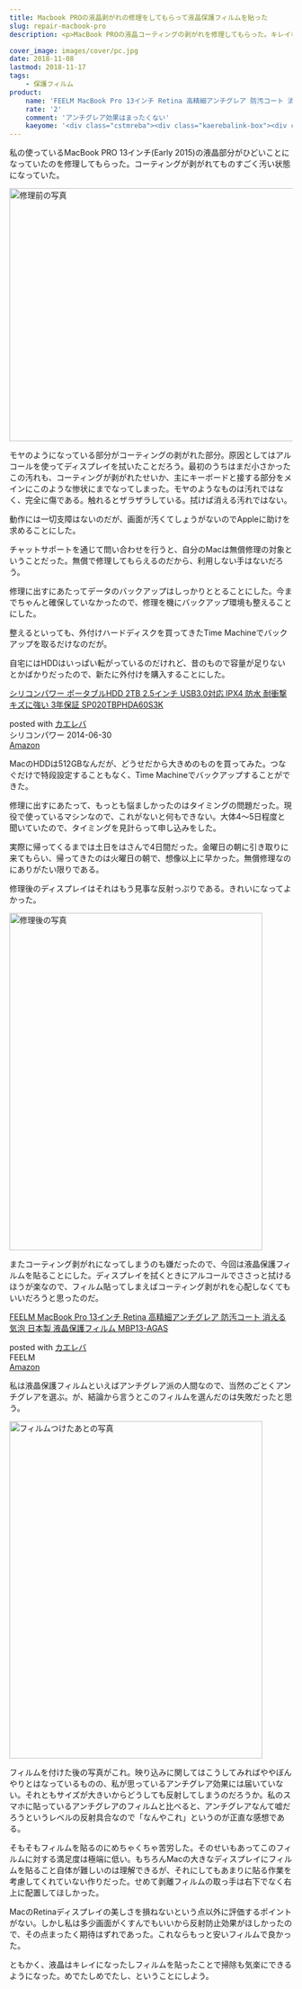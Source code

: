 ```yaml
---
title: Macbook PROの液晶剥がれの修理をしてもらって液晶保護フィルムを貼った
slug: repair-macbook-pro
description: <p>MacBook PROの液晶コーティングの剥がれを修理してもらった。キレイな画面になってまるで新品になったかのような気分で気持ちいい。また剥がれると困るので液晶保護シートも貼って万全の構えにしておいたのだが、選んだ保護フィルムはちょっと失敗してしまった。</p>

cover_image: images/cover/pc.jpg
date: 2018-11-08
lastmod: 2018-11-17
tags: 
    - 保護フィルム
product:
    name: 'FEELM MacBook Pro 13インチ Retina 高精細アンチグレア 防汚コート 消える気泡 日本製 液晶保護フィルム MBP13-AGAS'
    rate: '2'
    comment: 'アンチグレア効果はまったくない'
    kaeyome: '<div class="cstmreba"><div class="kaerebalink-box"><div class="kaerebalink-image"><a href="https://www.amazon.co.jp/exec/obidos/ASIN/B01MQUY5LQ/illusionspace-22/" target="_blank" ><img src="https://images-fe.ssl-images-amazon.com/images/I/51orHqCHf8L._SL160_.jpg" style="border: none;" /></a></div><div class="kaerebalink-info"><div class="kaerebalink-name"><a href="https://www.amazon.co.jp/exec/obidos/ASIN/B01MQUY5LQ/illusionspace-22/" target="_blank" >FEELM MacBook Pro 13インチ Retina 高精細アンチグレア 防汚コート 消える気泡 日本製 液晶保護フィルム MBP13-AGAS</a><div class="kaerebalink-powered-date">posted with <a href="https://kaereba.com" rel="nofollow" target="_blank">カエレバ</a></div></div><div class="kaerebalink-detail"> FEELM     </div><div class="kaerebalink-link1"><div class="shoplinkamazon"><a href="https://www.amazon.co.jp/gp/search?keywords=FEELM%20MacBook%20Pro%2013%E3%82%A4%E3%83%B3%E3%83%81%20Retina%20%E9%AB%98%E7%B2%BE%E7%B4%B0%E3%82%A2%E3%83%B3%E3%83%81%E3%82%B0%E3%83%AC%E3%82%A2&__mk_ja_JP=%E3%82%AB%E3%82%BF%E3%82%AB%E3%83%8A&tag=illusionspace-22" target="_blank" >Amazon</a></div></div></div><div class="booklink-footer"></div></div></div>'
---
```


<p>私の使っているMacBook PRO 13インチ(Early 2015)の液晶部分がひどいことになっていたのを修理してもらった。コーティングが剥がれてものすごく汚い状態になっていた。</p>
<p><img src="https://wantit.gcreate.jp/wp-content/uploads/2018/11/905c38f07dd11152d54b542f125132e8.jpg" alt="修理前の写真" title="修理前.jpg" width="600" height="450" /></p>
<p>モヤのようになっている部分がコーティングの剥がれた部分。原因としてはアルコールを使ってディスプレイを拭いたことだろう。最初のうちはまだ小さかったこの汚れも、コーティングが剥がれたせいか、主にキーボードと接する部分をメインにこのような惨状にまでなってしまった。モヤのようなものは汚れではなく、完全に傷である。触れるとザラザラしている。拭けば消える汚れではない。</p>
<p>動作には一切支障はないのだが、画面が汚くてしょうがないのでAppleに助けを求めることにした。</p>
<p>チャットサポートを通じて問い合わせを行うと、自分のMacは無償修理の対象ということだった。無償で修理してもらえるのだから、利用しない手はないだろう。</p>
<p>修理に出すにあたってデータのバックアップはしっかりととることにした。今までちゃんと確保していなかったので、修理を機にバックアップ環境も整えることにした。</p>
<p>整えるといっても、外付けハードディスクを買ってきたTime Machineでバックアップを取るだけなのだが。</p>
<p>自宅にはHDDはいっぱい転がっているのだけれど、昔のもので容量が足りないとかばかりだったので、新たに外付けを購入することにした。</p>
<div class="cstmreba">
<div class="kaerebalink-box">
<div class="kaerebalink-image"><a href="https://www.amazon.co.jp/exec/obidos/ASIN/B00LEH3LT0/illusionspace-22/" target="_blank" ><img alt=""  src="https://images-fe.ssl-images-amazon.com/images/I/51ow78f%2BtzL._SL160_.jpg" style="border: none;" /></a></div>
<div class="kaerebalink-info">
<div class="kaerebalink-name"><a href="https://www.amazon.co.jp/exec/obidos/ASIN/B00LEH3LT0/illusionspace-22/" target="_blank" >シリコンパワー ポータブルHDD 2TB 2.5インチ USB3.0対応 IPX4 防水 耐衝撃 キズに強い 3年保証 SP020TBPHDA60S3K</a></p>
<div class="kaerebalink-powered-date">posted with <a href="https://kaereba.com" rel="nofollow" target="_blank">カエレバ</a></div>
</div>
<div class="kaerebalink-detail"> シリコンパワー 2014-06-30    </div>
<div class="kaerebalink-link1">
<div class="shoplinkamazon"><a href="https://www.amazon.co.jp/gp/search?keywords=%E3%82%B7%E3%83%AA%E3%82%B3%E3%83%B3%E3%83%91%E3%83%AF%E3%83%BC%20%E3%83%9D%E3%83%BC%E3%82%BF%E3%83%96%E3%83%ABHDD%202TB&#038;__mk_ja_JP=%E3%82%AB%E3%82%BF%E3%82%AB%E3%83%8A&#038;tag=illusionspace-22" target="_blank" >Amazon</a></div>
</div>
</div>
<div class="booklink-footer"></div>
</div>
</div>
<p>MacのHDDは512GBなんだが、どうせだから大きめのものを買ってみた。つなぐだけで特段設定することもなく、Time Machineでバックアップすることができた。</p>
<p>修理に出すにあたって、もっとも悩ましかったのはタイミングの問題だった。現役で使っているマシンなので、これがないと何もできない。大体4〜5日程度と聞いていたので、タイミングを見計らって申し込みをした。</p>
<p>実際に帰ってくるまでは土日をはさんで4日間だった。金曜日の朝に引き取りに来てもらい、帰ってきたのは火曜日の朝で、想像以上に早かった。無償修理なのにありがたい限りである。</p>
<p>修理後のディスプレイはそれはもう見事な反射っぷりである。きれいになってよかった。</p>
<p><img src="https://wantit.gcreate.jp/wp-content/uploads/2018/11/98bdf8903b374312cca7701d482e04a0.jpg" alt="修理後の写真" title="修理後.jpg" width="450" height="600" /></p>
<p>またコーティング剥がれになってしまうのも嫌だったので、今回は液晶保護フィルムを貼ることにした。ディスプレイを拭くときにアルコールでささっと拭けるほうが楽なので、フィルム貼ってしまえばコーティング剥がれを心配しなくてもいいだろうと思ったのだ。</p>
<div class="cstmreba">
<div class="kaerebalink-box">
<div class="kaerebalink-image"><a href="https://www.amazon.co.jp/exec/obidos/ASIN/B01MQUY5LQ/illusionspace-22/" target="_blank" ><img alt=""  src="https://images-fe.ssl-images-amazon.com/images/I/51orHqCHf8L._SL160_.jpg" style="border: none;" /></a></div>
<div class="kaerebalink-info">
<div class="kaerebalink-name"><a href="https://www.amazon.co.jp/exec/obidos/ASIN/B01MQUY5LQ/illusionspace-22/" target="_blank" >FEELM MacBook Pro 13インチ Retina 高精細アンチグレア 防汚コート 消える気泡 日本製 液晶保護フィルム MBP13-AGAS</a></p>
<div class="kaerebalink-powered-date">posted with <a href="https://kaereba.com" rel="nofollow" target="_blank">カエレバ</a></div>
</div>
<div class="kaerebalink-detail"> FEELM     </div>
<div class="kaerebalink-link1">
<div class="shoplinkamazon"><a href="https://www.amazon.co.jp/gp/search?keywords=FEELM%20MacBook%20Pro%2013%E3%82%A4%E3%83%B3%E3%83%81%20Retina%20%E9%AB%98%E7%B2%BE%E7%B4%B0%E3%82%A2%E3%83%B3%E3%83%81%E3%82%B0%E3%83%AC%E3%82%A2&#038;__mk_ja_JP=%E3%82%AB%E3%82%BF%E3%82%AB%E3%83%8A&#038;tag=illusionspace-22" target="_blank" >Amazon</a></div>
</div>
</div>
<div class="booklink-footer"></div>
</div>
</div>
<p>私は液晶保護フィルムといえばアンチグレア派の人間なので、当然のごとくアンチグレアを選ぶ。が、結論から言うとこのフィルムを選んだのは失敗だったと思う。</p>
<p><img src="https://wantit.gcreate.jp/wp-content/uploads/2018/11/194655c702b7f3fea68bd09e1fd4b114.jpg" alt="フィルムつけたあとの写真" title="フィルムつけたあと.jpg" width="450" height="600" /></p>
<p>フィルムを付けた後の写真がこれ。映り込みに関してはこうしてみればややぼんやりとはなっているものの、私が思っているアンチグレア効果には届いていない。それともサイズが大きいからどうしても反射してしまうのだろうか。私のスマホに貼っているアンチグレアのフィルムと比べると、アンチグレアなんて嘘だろうというレベルの反射具合なので「なんやこれ」というのが正直な感想である。</p>
<p>そもそもフィルムを貼るのにめちゃくちゃ苦労した。そのせいもあってこのフィルムに対する満足度は極端に低い。もちろんMacの大きなディスプレイにフィルムを貼ること自体が難しいのは理解できるが、それにしてもあまりに貼る作業を考慮してくれていない作りだった。せめて剥離フィルムの取っ手は右下でなく右上に配置してほしかった。</p>
<p>MacのRetinaディスプレイの美しさを損ねないという点以外に評価するポイントがない。しかし私は多少画面がくすんでもいいから反射防止効果がほしかったので、その点まったく期待はずれであった。これならもっと安いフィルムで良かった。</p>
<p>ともかく、液晶はキレイになったしフィルムを貼ったことで掃除も気楽にできるようになった。めでたしめでたし、ということにしよう。</p>

  
